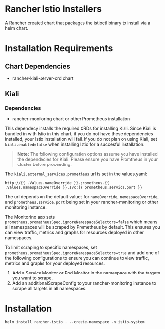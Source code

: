 # Rancher Istio Installers

A Rancher created chart that packages the istioctl binary to install via a helm chart.

# Installation Requirements 

## Chart Dependencies
- rancher-kiali-server-crd chart


## Kiali

###  Dependencies
- rancher-monitoring chart or other Prometheus installation

This dependecy installs the required CRDs for installing Kiali. Since Kiali is bundled in with Istio in this chart, if you do not have these dependencies installed, your Istio installation will fail. If you do not plan on using Kiali, set `kiali.enabled=false` when installing Istio for a succesful installation.

> **Note:** The following configuration options assume you have installed the dependecies for Kiali. Please ensure you have Promtheus in your cluster before proceeding.

The `kiali.external_services.prometheus` url is set in the values.yaml:
```
http://{{ .Values.nameOverride }}-prometheus.{{ .Values.namespaceOverride }}.svc:{{ prometheus.service.port }}
```
The url depends on the default values for `nameOverride`, `namespaceOverride`, and `prometheus.service.port` being set in your rancher-monitoring or other monitoring instance.

The Monitoring app sets `prometheus.prometheusSpec.ignoreNamespaceSelectors=false` which means all namespaces will be scraped by Prometheus by default. This ensures you can view traffic, metrics and graphs for resources deployed in other namespaces.

To limit scraping to specific namespaces, set `prometheus.prometheusSpec.ignoreNamespaceSelectors=true` and add one of the following configurations to ensure you can continue to view traffic, metrics and graphs for your deployed resources. 

1. Add a Service Monitor or Pod Monitor in the namespace with the targets you want to scrape.
1. Add an additionalScrapeConfig to your rancher-monitoring instance to scrape all targets in all namespaces.

# Installation
```
helm install rancher-istio . --create-namespace -n istio-system
```
